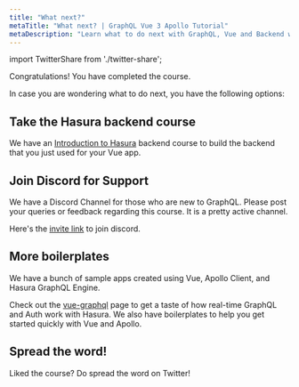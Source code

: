 ```yaml
---
title: "What next?"
metaTitle: "What next? | GraphQL Vue 3 Apollo Tutorial"
metaDescription: "Learn what to do next with GraphQL, Vue and Backend with more community resources. Join our discord channel for support."
---
```


import TwitterShare from './twitter-share';

Congratulations! You have completed the course.

In case you are wondering what to do next, you have the following options:

## Take the Hasura backend course
 We have an [Introduction to Hasura](https://hasura.io/learn/graphql/hasura/introduction/) backend course to build the backend that you just used for your Vue app.

## Join Discord for Support
We have a Discord Channel for those who are new to GraphQL. Please post your queries or feedback regarding this course. It is a pretty active channel.

Here's the [invite link](https://discord.com/invite/hasura) to join discord.

## More boilerplates
We have a bunch of sample apps created using Vue, Apollo Client, and Hasura GraphQL Engine.

Check out the [vue-graphql](https://hasura.io/vue-graphql/) page to get a taste of how real-time GraphQL and Auth work with Hasura. We also have boilerplates to help you get started quickly with Vue and Apollo.

## Spread the word!
Liked the course? 
Do spread the word on Twitter! <TwitterShare />
